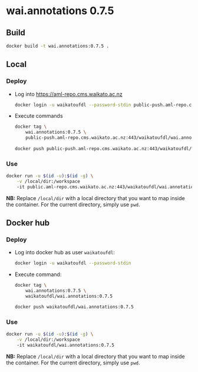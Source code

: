 # wai.annotations 0.7.5

## Build

```bash
docker build -t wai.annotations:0.7.5 .
```

## Local

### Deploy

* Log into https://aml-repo.cms.waikato.ac.nz

  ```bash
  docker login -u waikatoufdl --password-stdin public-push.aml-repo.cms.waikato.ac.nz:443
  ```

* Execute commands

  ```bash
  docker tag \
      wai.annotations:0.7.5 \
      public-push.aml-repo.cms.waikato.ac.nz:443/waikatoufdl/wai.annotations:0.7.5
      
  docker push public-push.aml-repo.cms.waikato.ac.nz:443/waikatoufdl/wai.annotations:0.7.5
  ```

### Use

```bash
docker run -u $(id -u):$(id -g) \
    -v /local/dir:/workspace
    -it public.aml-repo.cms.waikato.ac.nz:443/waikatoufdl/wai.annotations:0.7.5
```

**NB:** Replace `/local/dir` with a local directory that you want to map inside the container. 
For the current directory, simply use `pwd`.


## Docker hub

### Deploy

* Log into docker hub as user `waikatoufdl`:

  ```bash
  docker login -u waikatoufdl --password-stdin
  ```

* Execute command:

  ```bash
  docker tag \
      wai.annotations:0.7.5 \
      waikatoufdl/wai.annotations:0.7.5
  
  docker push waikatoufdl/wai.annotations:0.7.5
  ```

### Use

```bash
docker run -u $(id -u):$(id -g) \
    -v /local/dir:/workspace
    -it waikatoufdl/wai.annotations:0.7.5
```

**NB:** Replace `/local/dir` with a local directory that you want to map inside the container. 
For the current directory, simply use `pwd`.
